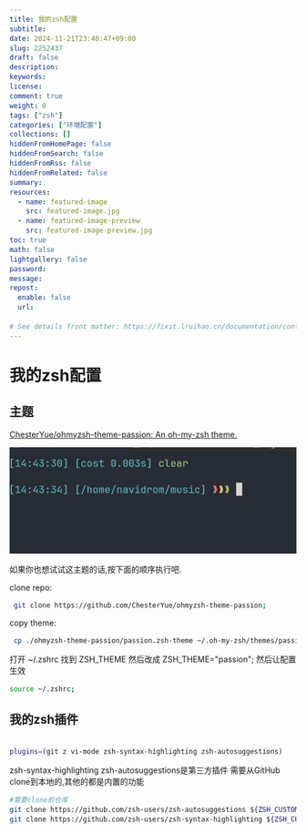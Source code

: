 ```yaml
---
title: 我的zsh配置
subtitle:
date: 2024-11-21T23:40:47+09:00
slug: 2252437
draft: false
description:
keywords:
license:
comment: true
weight: 0
tags: ["zsh"]
categories: ["环境配置"]
collections: []
hiddenFromHomePage: false
hiddenFromSearch: false
hiddenFromRss: false
hiddenFromRelated: false
summary:
resources:
  - name: featured-image
    src: featured-image.jpg
  - name: featured-image-preview
    src: featured-image-preview.jpg
toc: true
math: false
lightgallery: false
password:
message:
repost:
  enable: false
  url:

# See details front matter: https://fixit.lruihao.cn/documentation/content-management/introduction/#front-matter
---
```

# 我的zsh配置

<!--more-->
## 主题
[ChesterYue/ohmyzsh-theme-passion: An oh-my-zsh theme.](https://github.com/ChesterYue/ohmyzsh-theme-passion)

![1732200227588](image/我的zsh配置/1732200227588.png)


如果你也想试试这主题的话,按下面的顺序执行吧.

clone repo:
```bash
 git clone https://github.com/ChesterYue/ohmyzsh-theme-passion;
```
copy theme:
```bash
 cp ./ohmyzsh-theme-passion/passion.zsh-theme ~/.oh-my-zsh/themes/passion.zsh-theme;

```
打开 ~/.zshrc 找到 ZSH_THEME 然后改成 ZSH_THEME="passion";
然后让配置生效
```bash
source ~/.zshrc;
```

## 我的zsh插件

```bash

plugins=(git z vi-mode zsh-syntax-highlighting zsh-autosuggestions)

```
zsh-syntax-highlighting zsh-autosuggestions是第三方插件
需要从GitHub clone到本地的,其他的都是内置的功能

```bash
#需要clone的仓库
git clone https://github.com/zsh-users/zsh-autosuggestions ${ZSH_CUSTOM:-$HOME/.oh-my-zsh/custom}/plugins/zsh-autosuggestions
git clone https://github.com/zsh-users/zsh-syntax-highlighting ${ZSH_CUSTOM:-~/.oh-my-zsh/custom}/plugins/zsh-syntax-highlighting
```